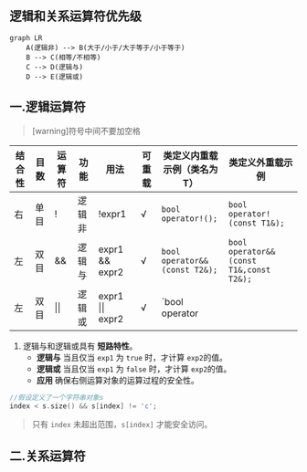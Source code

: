 ## 逻辑和关系运算符优先级
```mermaid
graph LR
	A(逻辑非) --> B(大于/小于/大于等于/小于等于)
    B --> C(相等/不相等)
    C --> D(逻辑与) 
    D --> E(逻辑或)     
```

## 一.逻辑运算符
>[warning]符号中间不要加空格

| 结合性 | 目数 | 运算符 | 功能   | 用法             | 可重载 | 类定义内重载示例（类名为T）   | 类定义外重载示例                        |
| ------ | ---- | ------ | ------ | ---------------- | ------ | ----------------------------- | --------------------------------------- |
| 右     | 单目 | !      | 逻辑非 | !expr1           | √      | `bool operator!();`           | `bool operator!(const T1&);`            |
| 左     | 双目 | &&     | 逻辑与 | expr1 && expr2   | √      | `bool operator&&(const T2&);` | `bool operator&&(const T1&,const T2&);` |
| 左     | 双目 | \|\|   | 逻辑或 | expr1 \|\| expr2 | √      | `bool operator||(const T2&);` | `bool operator||(const T1&,const T2&);` |

1.	逻辑与和逻辑或具有 **短路特性**。
	+	**逻辑与** 当且仅当 `exp1` 为 `true` 时，才计算 `exp2`的值。
	+	**逻辑或** 当且仅当 `exp1` 为 `false` 时，才计算 `exp2`的值。
	+	**应用** 确保右侧运算对象的运算过程的安全性。
```c++
//假设定义了一个字符串对象s
index < s.size() && s[index] != 'c';
```
> 只有 `index` 未超出范围，`s[index]` 才能安全访问。


## 二.关系运算符

